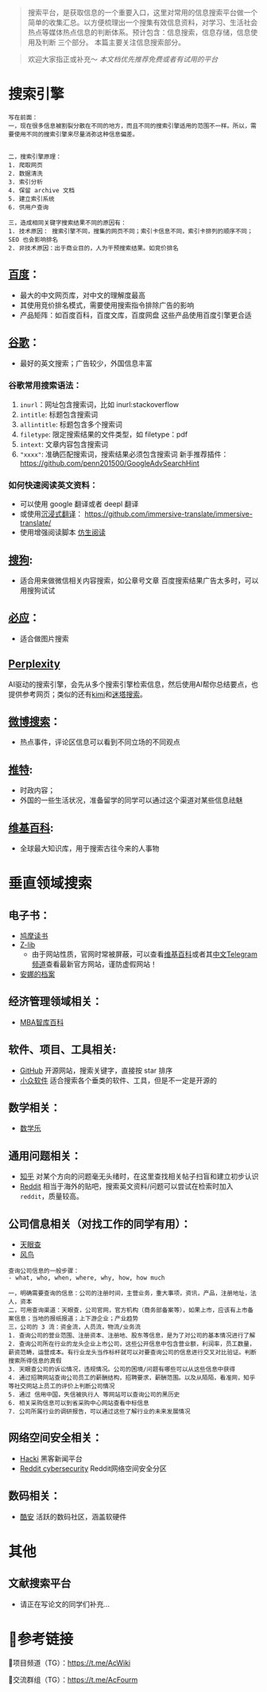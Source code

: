 > 搜索平台，是获取信息的一个重要入口，这里对常用的信息搜索平台做一个简单的收集汇总。以方便梳理出一个搜集有效信息资料，对学习、生活社会热点等媒体热点信息的判断体系。预计包含：信息搜索，信息存储，信息使用及判断 三个部分。 本篇主要关注信息搜索部分。

>欢迎大家指正或补充～
> *本文档优先推荐免费或者有试用的平台*

# 搜索引擎
```
写在前面：
一，现在很多信息被割裂分散在不同的地方，而且不同的搜索引擎适用的范围不一样。所以，需要使用不同的搜索引擎来尽量消弥这种信息偏差。


二，搜索引擎原理：
1. 爬取网页
2. 数据清洗
3. 索引分析
4. 保留 archive 文档
5. 建立索引系统
6. 供用户查询

三，造成相同关键字搜索结果不同的原因有：
1. 技术原因： 搜索引擎不同，搜集的网页不同；索引卡信息不同，索引卡排列的顺序不同； SEO 也会影响排名
2. 非技术原因：出于商业目的，人为干预搜索结果。如竞价排名

```

## [百度](https://www.baidu.com)：

- 最大的中文网页库，对中文的理解度最高
- 其使用竞价排名模式，需要使用搜索指令排除广告的影响
- 产品矩阵：如百度百科，百度文库，百度网盘 这些产品使用百度引擎更合适


## [谷歌](https://www.google.com)：

- 最好的英文搜索；广告较少，外国信息丰富
### 谷歌常用搜索语法：
1. `inurl`：网址包含搜索词，比如 inurl:stackoverflow
2. `intitle`: 标题包含搜索词
3. `allintitle`: 标题包含多个搜索词
4. `filetype`: 限定搜索结果的文件类型，如 filetype：pdf
5. `intext`: 文章内容包含搜索词
6. `"xxxx"`: 准确匹配搜索词，搜索结果必须包含搜索词
    新手推荐插件：https://github.com/penn201500/GoogleAdvSearchHint

### 如何快速阅读英文资料：
- 可以使用 google 翻译或者 deepl 翻译
- 或使用[沉浸式翻译](https://immersivetranslate.com/)：
    https://github.com/immersive-translate/immersive-translate/
- 使用增强阅读脚本 [仿生阅读](https://linux.do/t/topic/238718) 

        
## [搜狗](https://www.sogou.com/):
- 适合用来做微信相关内容搜索，如公章号文章
百度搜索结果广告太多时，可以用搜狗试试

## [必应](https://cn.bing.com/)：
- 适合做图片搜索

## [Perplexity](https://www.perplexity.ai/)

AI驱动的搜索引擎，会先从多个搜索引擎检索信息，然后使用AI帮你总结要点，也提供参考网页；类似的还有[kimi](https://kimi.moonshot.cn/)和[迷塔搜索](https://metaso.cn/)。

## [微博搜索](https://weibo.com/)：
- 热点事件，评论区信息可以看到不同立场的不同观点

## [推特](https://twitter.com/):
- 时政内容；
- 外国的一些生活状况，准备留学的同学可以通过这个渠道对某些信息祛魅

## [维基百科](https://wikipedia.org/):
- 全球最大知识库，用于搜索古往今来的人事物

# 垂直领域搜索

## 电子书：
- [鸠摩读书](https://www.jiumodiary.com/)
- [Z-lib](https://z-library.sk/)
    - 由于网站性质，官网时常被屏蔽，可以查看[维基百科](https://en.m.wikipedia.org/wiki/Z-Library)或者其[中文Telegram频道](https://t.me/zlib_china_official)查看最新官方网站，谨防虚假网站！
- [安娜的档案](https://zh.annas-archive.org/)

## 经济管理领域相关：
- [MBA智库百科](https://wiki.mbalib.com/wiki/%E9%A6%96%E9%A1%B5)

## 软件、项目、工具相关:
- [GitHub](https://github.com/) 开源网站，搜索关键字，直接按 star 排序
- [小众软件](https://www.appinn.com/) 适合搜索各个垂类的软件、工具，但是不一定是开源的

## 数学相关：
- [数学乐](https://www.shuxuele.com/)

## 通用问题相关：
- [知乎](https://www.zhihu.com/) 对某个方向的问题毫无头绪时，在这里查找相关帖子扫盲和建立初步认识
- [Reddit](https://www.reddit.com/) 相当于海外的贴吧，搜索英文资料/问题可以尝试在检索时加入`reddit`，质量较高。

## 公司信息相关（对找工作的同学有用）：
- [天眼查](https://www.tianyancha.com/)
- [风鸟](https://www.riskbird.com/)
```
查询公司信息的一般步骤：
- what, who, when, where, why, how, how much

一，明确需要查询的信息：公司的注册时间，主营业务，重大事项，资讯，产品，注册地址，法人，资本
二，可用查询渠道：天眼查，公司官网，官方机构（商务部备案等），如果上市，应该有上市备案信息；当地的报纸报道；上下游企业；产业趋势
三，公司的 3 流：资金流，人员流，物流/业务流
1. 查询公司的营业范围、注册资本、注册地、股东等信息，是为了对公司的基本情况进行了解
2. 查询公司所在行业的龙头企业上市公司，这些公开信息中包含营业额，利润率，员工数量，薪资范畴，运营成本。有行业龙头当作标杆就可以对要查询公司的信息进行交叉对比验证。判断搜索所得信息的真假
3. 天眼查公司的诉讼情况，违规情况。公司的困境/问题有哪些可以从这些信息中获得
4. 通过招聘网站查询公司员工的薪酬结构，招聘要求，薪酬范围。以及从陌陌，看准网，知乎等社交网站上员工的评价上判断公司情况
5. 通过 信用中国，失信被执行人 等网站可以查询公司的黑历史
6. 相关采购信息可以到省采购中心网站查看中标信息
7. 公司所属行业的调研报告，可以通过这些了解行业的未来发展情况

```
## 网络空间安全相关：
- [Hacki](https://news.ycombinator.com) 黑客新闻平台
- [Reddit cybersecurity](https://www.reddit.com/r/cybersecurity) Reddit网络空间安全分区


## 数码相关：
- [酷安](https://www.coolapk.com) 活跃的数码社区，涵盖软硬件


# 其他


## 文献搜索平台
- 请正在写论文的同学们补充...


# 🔗参考链接

🔗项目频道（TG）：https://t.me/AcWiki

🔗交流群组（TG）：https://t.me/AcFourm
